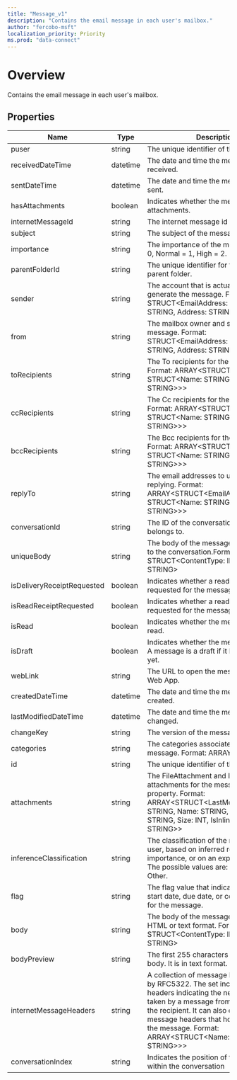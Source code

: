 ```yaml
---
title: "Message_v1"
description: "Contains the email message in each user's mailbox."
author: "fercobo-msft"
localization_priority: Priority
ms.prod: "data-connect"
---
```


# Overview

Contains the email message in each user's mailbox.

## Properties

| Name | Type | Description |
|--|--|--|
| puser | string | The unique identifier of the user. |
| receivedDateTime | datetime | The date and time the message was received. |
| sentDateTime | datetime | The date and time the message was sent. |
| hasAttachments | boolean | Indicates whether the message has attachments. |
| internetMessageId | string | The internet message id |
| subject | string | The subject of the message. |
| importance | string | The importance of the message: Low = 0, Normal = 1, High = 2. |
| parentFolderId | string | The unique identifier for the message's parent folder. |
| sender | string | The account that is actually used to generate the message. Format: STRUCT<EmailAddress: STRUCT<Name: STRING, Address: STRING>> |
| from | string | The mailbox owner and sender of the message. Format: STRUCT<EmailAddress: STRUCT<Name: STRING, Address: STRING>> |
| toRecipients | string | The To recipients for the message. Format: ARRAY<STRUCT<EmailAddress: STRUCT<Name: STRING, Address: STRING>>> |
| ccRecipients | string | The Cc recipients for the message. Format: ARRAY<STRUCT<EmailAddress: STRUCT<Name: STRING, Address: STRING>>> |
| bccRecipients | string | The Bcc recipients for the message. Format: ARRAY<STRUCT<EmailAddress: STRUCT<Name: STRING, Address: STRING>>> |
| replyTo | string | The email addresses to use when replying. Format: ARRAY<STRUCT<EmailAddress: STRUCT<Name: STRING, Address: STRING>>> |
| conversationId | string | The ID of the conversation the email belongs to. |
| uniqueBody | string | The body of the message that is unique to the conversation.Format: STRUCT<ContentType: INT32, Content: STRING> |
| isDeliveryReceiptRequested | boolean | Indicates whether a read receipt is requested for the message. |
| isReadReceiptRequested | boolean | Indicates whether a read receipt is requested for the message. |
| isRead | boolean | Indicates whether the message has been read. |
| isDraft | boolean | Indicates whether the message is a draft. A message is a draft if it hasn't been sent yet. |
| webLink | string | The URL to open the message in Outlook Web App. |
| createdDateTime | datetime | The date and time the message was created. |
| lastModifiedDateTime | datetime | The date and time the message was last changed. |
| changeKey | string | The version of the message. |
| categories | string | The categories associated with the message. Format: ARRAY<STRING> |
| id | string | The unique identifier of the message. |
| attachments | string | The FileAttachment and ItemAttachment attachments for the message. Navigation property. Format: ARRAY<STRUCT<LastModifiedDateTime: STRING, Name: STRING, ContentType: STRING, Size: INT, IsInline: BOOLEAN, Id: STRING>> |
| inferenceClassification | string | The classification of the message for the user, based on inferred relevance or importance, or on an explicit override. The possible values are: Focused or Other. |
| flag | string | The flag value that indicates the status, start date, due date, or completion date for the message. |
| body | string | The body of the message. It can be in HTML or text format. Format: STRUCT<ContentType: INT32, Content: STRING> |
| bodyPreview | string | The first 255 characters of the message body. It is in text format. |
| internetMessageHeaders | string | A collection of message headers defined by RFC5322. The set includes message headers indicating the network path taken by a message from the sender to the recipient. It can also contain custom message headers that hold app data for the message. Format: ARRAY<STRUCT<Name: STRING, Value: STRING>>> |
| conversationIndex | string | Indicates the position of the message within the conversation |

